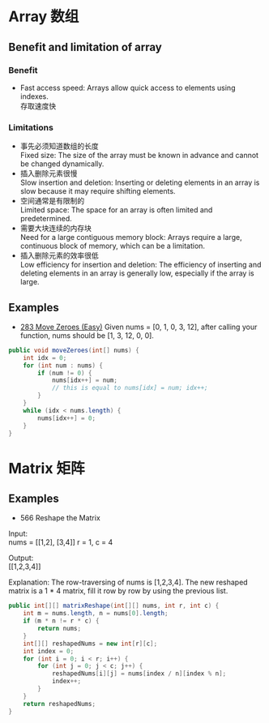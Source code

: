 # Array 数组
## Benefit and limitation of array
### Benefit
- Fast access speed: Arrays allow quick access to elements using indexes.  
存取速度快

### Limitations
- 事先必须知道数组的长度  
Fixed size: The size of the array must be known in advance and cannot be changed dynamically.
- 插入删除元素很慢  
Slow insertion and deletion: Inserting or deleting elements in an array is slow because it may require shifting elements.
- 空间通常是有限制的  
Limited space: The space for an array is often limited and predetermined.
- 需要大块连续的内存块  
Need for a large contiguous memory block: Arrays require a large, continuous block of memory, which can be a limitation.
- 插入删除元素的效率很低  
Low efficiency for insertion and deletion: The efficiency of inserting and deleting elements in an array is generally low, especially if the array is large.

## Examples
- [283 Move Zeroes (Easy)](https://leetcode.com/problems/move-zeroes/description/)
Given nums = [0, 1, 0, 3, 12], after calling your function, nums should be [1, 3, 12, 0, 0].
```java
public void moveZeroes(int[] nums) {
    int idx = 0;
    for (int num : nums) {
        if (num != 0) {
            nums[idx++] = num;
            // this is equal to nums[idx] = num; idx++;
        }
    }
    while (idx < nums.length) {
        nums[idx++] = 0;
    }
}
```


# Matrix 矩阵

## Examples
- 566 Reshape the Matrix  

Input:  
nums =
[[1,2],
 [3,4]]
r = 1, c = 4

Output:  
[[1,2,3,4]]

Explanation:
The row-traversing of nums is [1,2,3,4]. The new reshaped matrix is a 1 * 4 matrix, fill it row by row by using the previous list.

```java
public int[][] matrixReshape(int[][] nums, int r, int c) {
    int m = nums.length, n = nums[0].length;
    if (m * n != r * c) {
        return nums;
    }
    int[][] reshapedNums = new int[r][c];
    int index = 0;
    for (int i = 0; i < r; i++) {
        for (int j = 0; j < c; j++) {
            reshapedNums[i][j] = nums[index / n][index % n];
            index++;
        }
    }
    return reshapedNums;
}
```